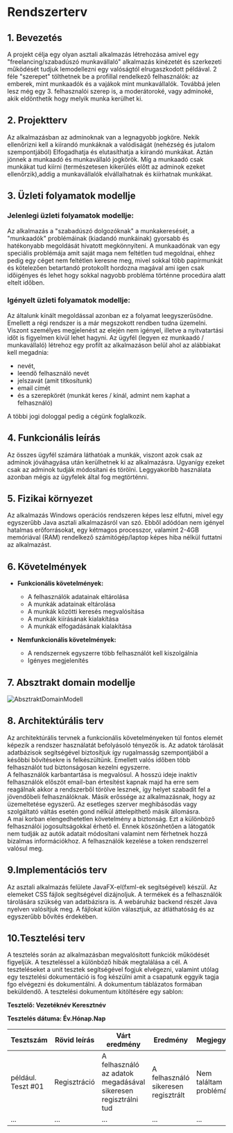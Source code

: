 # Rendszerterv

## 1. Bevezetés
A projekt célja egy olyan asztali alkalmazás létrehozása amivel egy "freelancing/szabadúszó munkavállaló" alkalmazás
kinézetét és szerkezeti működését tudjuk lemodellezni egy valóságtól elrugaszkodott példával.
2 féle "szerepet" tölthetnek be a profillal rendelkező felhasználók: az emberek, mint munkaadók és a
vajákok mint munkavállalók. Továbbá jelen lesz még egy 3. felhasznalói szerep is, a moderátoroké, vagy adminoké,
akik eldönthetik hogy melyik munka kerülhet ki.

## 2. Projektterv
Az alkalmazásban az adminoknak van a legnagyobb jogköre. Nekik ellenőrizni kell a kiírandó munkáknak a valódiságát (nehézség és jutalom szempontjából)
Elfogadhatja és elutasíthatja a kiírandó munkákat. Aztán jönnek a munkaadó és munkavállaló jogkörök. Míg a munkaadó csak munkákat tud kiírni (természetesen kikerülés előtt az adminok ezeket ellenőrzik),addig a munkavállalók elvállalhatnak és kiírhatnak munkákat.

## 3. Üzleti folyamatok modellje
### Jelenlegi üzleti folyamatok modellje:
Az alkalmazás a "szabadúszó dolgozóknak" a munkakeresését, a "munkaadók" problémáinak (kiadandó munkáinak) gyorsabb és hatékonyabb megoldását hivatott megkönnyíteni. A munkaadónak van egy speciális problémája amit saját maga nem feltétlen tud megoldnai, ehhez pedig egy céget nem feltétlen keresne meg, mivel sokkal több papírmunkát és kötelezően betartandó protokollt hordozna magával ami igen csak időigényes és lehet hogy sokkal nagyobb probléma történne procedúra alatt eltelt időben.

### Igényelt üzleti folyamatok modellje:
Az általunk kínált megoldással azonban ez a folyamat leegyszerűsödne. Emellett a régi rendszer is a már megszokott rendben tudna üzemelni. Viszont személyes megjelenést az elején nem igényel, illetve a nyitvatartási időt is figyelmen kívül lehet hagyni. Az ügyfél (legyen ez munkaadó / munkavállaló) létrehoz egy profilt az alkalmazáson belül ahol az alábbiakat kell megadnia:
- nevét,
- leendő felhasználó nevét
- jelszavát (amit titkosítunk)
- email címét
- és a szerepkörét (munkát keres / kínál, admint nem kaphat a felhasználó)
<p>A többi jogi dologgal pedig a cégünk foglalkozik.</p>

## 4. Funkcionális leírás
Az összes ügyfél számára láthatóak a munkák, viszont azok csak az adminok jóváhagyása után kerülhetnek ki az alkalmazásra. Ugyanígy ezeket csak az adminok tudják módosítani és törölni.
Leggyakoribb használata azonban mégis az ügyfelek által fog megtörténni.

## 5. Fizikai környezet
Az alkalmazás Windows operációs rendszeren képes lesz elfutni, mivel egy egyszerűbb Java asztali alkalmazásról van szó. Ebből adódóan nem igényel hatalmas erőforrásokat, egy kétmagos processzor, valamint 2-4GB memóriával (RAM) rendelkező számitógép/laptop képes hiba nélkül futtatni az alkalmazást.

## 6. Követelmények

   * **Funkcionális követelmények:**

       - A felhasználók adatainak eltárolása
       - A munkák adatainak eltárolása
       - A munkák közötti keresés megvalósítása
       - A munkák kiírásának kialakítása
       - A munkák elfogadásának kialakítása

   * **Nemfunkcionális követelmények:**

       - A rendszernek egyszerre több felhasználót kell kiszolgálnia
       - Igényes megjelenítés

## 7. Absztrakt domain modellje
![AbsztraktDomainModell](imgs%20/Abstract-Domain-Modell.jpg)

## 8. Architektúrális terv
Az architektúrális tervnek a funkcionális követelményeken túl fontos elemét képezik a rendszer használatát befolyásoló tényezők is. Az adatok tárolását adatbázisok segítségével biztosítjuk így rugalmasság szempontjából a későbbi bővítésekre is felkészültünk. Emellett valós időben több felhasználót tud biztonságosan kezelni egyszerre.</br>
A felhasználók karbantartása is megvalósul. A hosszú ideje inaktív felhasználók előszöt email-ban értesítést kapnak majd ha erre sem reagálnak akkor a rendszerből törölve lesznek, így helyet szabadít fel a jövendőbeli felhasználóknak.
Másik erőssége az alkalmazásnak, hogy az üzemeltetése egyszerű. Az esetleges szerver meghibásodás vagy szolgáltató váltás esetén gond nélkül áttelepíthető másik állomásra.</br>
A mai korban elengedhetetlen követelmény a biztonság. Ezt a különböző felhasználói jogosultságokkal érhető el. Ennek köszönhetően a látogatók nem tudják az autók adatait módosítani valamint nem férhetnek hozzá bizalmas információkhoz. A felhasználók kezelése a token rendszerrel valósul meg.

## 9.Implementációs terv
Az asztali alkalmazás felülete JavaFX-el(fxml-ek segítségével) készül. Az elemeket CSS fájlok segítségével dizájnoljuk. A termékek és a felhasználók tárolására szükség van adatbázisra is. A webáruház backend részét Java nyelven valósítjuk meg. A fájlokat külön választjuk, az átláthatóság és az egyszerűbb bővítés érdekében.

## 10.Tesztelési terv
A tesztelés során az alkalmazásban megvalósított funkciók működését figyeljük. A teszteléssel a különböző hibák megtalálása a cél.
 A teszteléseket a unit tesztek segítségével fogjuk elvégezni, valamint utólag
 egy tesztelési dokumentáció is fog készülni amit a csapatunk eggyik tagja fgo elvégezni és dokumentálni.
 A dokumentum táblázatos formában beküldendő.
 A tesztelési dokumentum kitöltésére egy sablon:

 **Tesztelő: Vezetéknév Keresztnév**

 **Tesztelés dátuma: Év.Hónap.Nap**

 Tesztszám | Rövid leírás | Várt eredmény | Eredmény | Megjegyzés
 ----------|--------------|---------------|----------|-----------
 például. Teszt #01 | Regisztráció | A felhasználó az adatok megadásával sikeresen regisztrálni tud  | A felhasználó sikeresen regisztrált | Nem találtam problémát.
 ... | ... | ... | ... | ...

